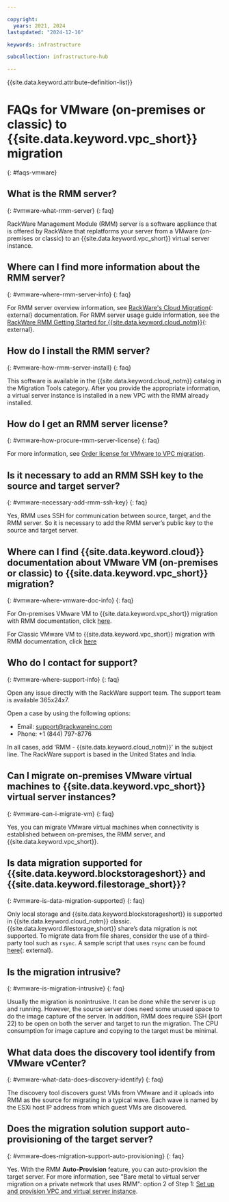 ```yaml
---

copyright:
  years: 2021, 2024
lastupdated: "2024-12-16"

keywords: infrastructure

subcollection: infrastructure-hub

---
```


{{site.data.keyword.attribute-definition-list}}

# FAQs for VMware (on-premises or classic) to {{site.data.keyword.vpc_short}} migration
{: #faqs-vmware}

## What is the RMM server?
{: #vmware-what-rmm-server}
{: faq}

RackWare Management Module (RMM) server is a software appliance that is offered by RackWare that replatforms your server from a VMware (on-premises or classic) to an {{site.data.keyword.vpc_short}} virtual server instance.

## Where can I find more information about the RMM server?
{: #vmware-where-rmm-server-info}
{: faq}

For RMM server overview information, see [RackWare's Cloud Migration](https://www.rackwareinc.com/cloud-migration){: external} documentation. For RMM server usage guide information, see the [RackWare RMM Getting Started for {{site.data.keyword.cloud_notm}}](https://www.rackwareinc.com/rackware-rmm-getting-started-for-ibm-cloud){: external}.

## How do I install the RMM server?
{: #vmware-how-rmm-server-install}
{: faq}

This software is available in the {{site.data.keyword.cloud_notm}} catalog in the Migration Tools category. After you provide the appropriate information, a virtual server instance is installed in a new VPC with the RMM already installed.

## How do I get an RMM server license?
{: #vmware-how-procure-rmm-server-license}
{: faq}

For more information, see [Order license for VMware to VPC migration](/docs/infrastructure-hub?topic=infrastructure-hub-migrating-images-vmware-vpc-classic#license-rackware-bring-classic).

## Is it necessary to add an RMM SSH key to the source and target server?
{: #vmware-necessary-add-rmm-ssh-key}
{: faq}

Yes, RMM uses SSH for communication between source, target, and the RMM server. So it is necessary to add the RMM server’s public key to the source and target server.


## Where can I find {{site.data.keyword.cloud}} documentation about VMware VM (on-premises or classic) to {{site.data.keyword.vpc_short}} migration?
{: #vmware-where-vmware-doc-info}
{: faq}

For On-premises VMware VM to {{site.data.keyword.vpc_short}} migration with RMM documentation, click [here](/docs/infrastructure-hub?topic=infrastructure-hub-migrating-images-vmware-vpc).

For Classic VMware VM to {{site.data.keyword.vpc_short}} migration with RMM documentation, click [here](/docs/infrastructure-hub?topic=infrastructure-hub-migrating-images-vmware-vpc-classic)

## Who do I contact for support?
{: #vmware-where-support-info}
{: faq}

Open any issue directly with the RackWare support team. The support team is available 365x24x7.

Open a case by using the following options:

- Email: support@rackwareinc.com
- Phone: +1 (844) 797-8776

In all cases, add ‘RMM - {{site.data.keyword.cloud_notm}}’ in the subject line. The RackWare support is based in the United States and India.

## Can I migrate on-premises VMware virtual machines to {{site.data.keyword.vpc_short}} virtual server instances?
{: #vmware-can-i-migrate-vm}
{: faq}

Yes, you can migrate VMware virtual machines when connectivity is established between on-premises, the RMM server, and {{site.data.keyword.vpc_short}}.

## Is data migration supported for {{site.data.keyword.blockstorageshort}} and {{site.data.keyword.filestorage_short}}?
{: #vmware-is-data-migration-supported}
{: faq}

Only local storage and {{site.data.keyword.blockstorageshort}} is supported in {{site.data.keyword.cloud_notm}} classic. {{site.data.keyword.filestorage_short}} share’s data migration is not supported. To migrate data from file shares, consider the use of a third-party tool such as `rsync`. A sample script that uses `rsync` can be found [here](https://github.com/IBM-Cloud/vpc-migration-tools){: external}.

## Is the migration intrusive?
{: #vmware-is-migration-intrusive}
{: faq}

Usually the migration is nonintrusive. It can be done while the server is up and running. However, the source server does need some unused space to do the image capture of the server. In addition, RMM does require SSH (port 22) to be open on both the server and target to run the migration. The CPU consumption for image capture and copying to the target must be minimal.

## What data does the discovery tool identify from VMware vCenter?
{: #vmware-what-data-does-discovery-identify}
{: faq}

The discovery tool discovers guest VMs from VMware and it uploads into RMM as the source for migrating in a typical wave. Each wave is named by the ESXi host IP address from which guest VMs are discovered.

## Does the migration solution support auto-provisioning of the target server?
{: #vmware-does-migration-support-auto-provisioning}
{: faq}

Yes. With the RMM **Auto-Provision** feature, you can auto-provision the target server. For more information, see "Bare metal to virtual server migration on a private network that uses RMM": option 2 of Step 1: [Set up and provision VPC and virtual server instance](/docs/infrastructure-hub?topic=infrastructure-hub-migrating-images-vmware-vpc-classic#cloud-vpc-vsi-setup).
